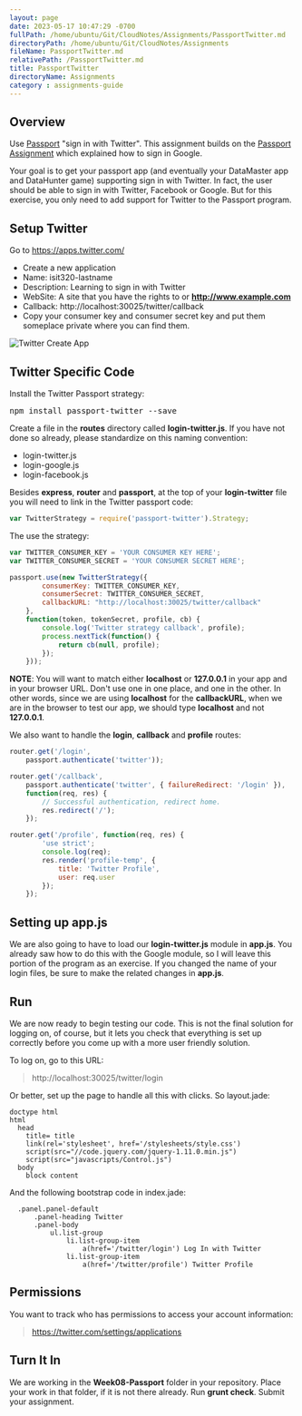 ```yaml
---
layout: page
date: 2023-05-17 10:47:29 -0700
fullPath: /home/ubuntu/Git/CloudNotes/Assignments/PassportTwitter.md
directoryPath: /home/ubuntu/Git/CloudNotes/Assignments
fileName: PassportTwitter.md
relativePath: /PassportTwitter.md
title: PassportTwitter
directoryName: Assignments
category : assignments-guide
---
```


## Overview

Use [Passport](http://passportjs.org/) "sign in with Twitter". This assignment builds on the [Passport Assignment][passport] which explained how to sign in Google.

Your goal is to get your passport app (and eventually your DataMaster app and DataHunter game) supporting sign in with Twitter. In fact, the user should be able to sign in with Twitter, Facebook or Google. But for this exercise, you only need to add support for Twitter to the Passport program.

[passport]: http://www.ccalvert.net/books/CloudNotes/Assignments/Passport.html

## Setup Twitter

Go to https://apps.twitter.com/

- Create a new application
- Name: isit320-lastname
- Description: Learning to sign in with Twitter
- WebSite: A site that you have the rights to or **http://www.example.com**
- Callback: http://localhost:30025/twitter/callback
- Copy your consumer key and consumer secret key and put them someplace private where you can find them.

![Twitter Create App](https://s3.amazonaws.com/bucket01.elvenware.com/images/passport-twitter-create-app.png)


## Twitter Specific Code

Install the Twitter Passport strategy:

<pre>
npm install passport-twitter --save
</pre>

Create a file in the **routes** directory called **login-twitter.js**. If you have not done so already, please standardize on this naming convention:

- login-twitter.js
- login-google.js
- login-facebook.js

 Besides **express**, **router** and **passport**, at the top of your **login-twitter** file you will need to link in the Twitter passport code:

```javascript
var TwitterStrategy = require('passport-twitter').Strategy;
```

The use the strategy:

```javascript
var TWITTER_CONSUMER_KEY = 'YOUR CONSUMER KEY HERE';
var TWITTER_CONSUMER_SECRET = 'YOUR CONSUMER SECRET HERE';

passport.use(new TwitterStrategy({
        consumerKey: TWITTER_CONSUMER_KEY,
        consumerSecret: TWITTER_CONSUMER_SECRET,
        callbackURL: "http://localhost:30025/twitter/callback"        
    },
    function(token, tokenSecret, profile, cb) {
        console.log('Twitter strategy callback', profile);
        process.nextTick(function() {
            return cb(null, profile);
        });
    }));

```

**NOTE**: You will want to match either **localhost** or **127.0.0.1** in your app and in your browser URL. Don't use one in one place, and one in the other. In other words, since we are using **localhost** for the **callbackURL**, when we are in the browser to test our app, we should type **localhost** and not **127.0.0.1**.

We also want to handle the **login**, **callback** and **profile** routes:

```javascript
router.get('/login',
    passport.authenticate('twitter'));

router.get('/callback',
    passport.authenticate('twitter', { failureRedirect: '/login' }),
    function(req, res) {
        // Successful authentication, redirect home.
        res.redirect('/');
    });

router.get('/profile', function(req, res) {
        'use strict';
        console.log(req);
        res.render('profile-temp', {
            title: 'Twitter Profile',
            user: req.user
        });
    });
```

## Setting up app.js

We are also going to have to load our **login-twitter.js** module in **app.js**. You already saw how to do this with the Google module, so I will leave this portion of the program as an exercise. If you changed the name of your login files, be sure to make the related changes in **app.js**.

## Run

We are now ready to begin testing our code. This is not the final solution for logging on, of course, but it lets you check that everything is set up correctly before you come up with a more user friendly solution.

To log on, go to this URL:

> http://localhost:30025/twitter/login

Or better, set up the page to handle all this with clicks. So layout.jade:

```
doctype html
html
  head
    title= title
    link(rel='stylesheet', href='/stylesheets/style.css')
    script(src="//code.jquery.com/jquery-1.11.0.min.js")
    script(src="javascripts/Control.js")
  body
    block content
```

And the following bootstrap code in index.jade:

```
  .panel.panel-default
      .panel-heading Twitter
      .panel-body
          ul.list-group
              li.list-group-item
                  a(href='/twitter/login') Log In with Twitter
              li.list-group-item
                  a(href='/twitter/profile') Twitter Profile

```


## Permissions

You want to track who has permissions to access your account information:

> https://twitter.com/settings/applications


## Turn It In

We are working in the **Week08-Passport** folder in your repository. Place your work in that folder, if it is not there already. Run **grunt check**. Submit your assignment.

[1]: http://nodejs.org/api/process.html#process_process_nexttick_callback
